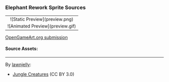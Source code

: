 ### Elephant Rework Sprite Sources

<table style="border: 0px;">
  <tr style="border: 0px;">
    <td style="border: 0px; vertical-align: top; text-align: center;">
      ![Static Preview](preview.png)
    </td>
    </tr>
    <tr style="border: 0px;">
    <td style="border: 0px; vertical-align: top; text-align: center;">
      ![Animated Preview](preview.gif)
    </td>
  </tr>
</table>


[OpenGameArt.org submission](https://opengameart.org/node/59627)

#### Source Assets:
---

By [lawnjelly](https://opengameart.org/users/lawnjelly):
- [Jungle Creatures](https://opengameart.org/node/59627) (CC BY 3.0)
